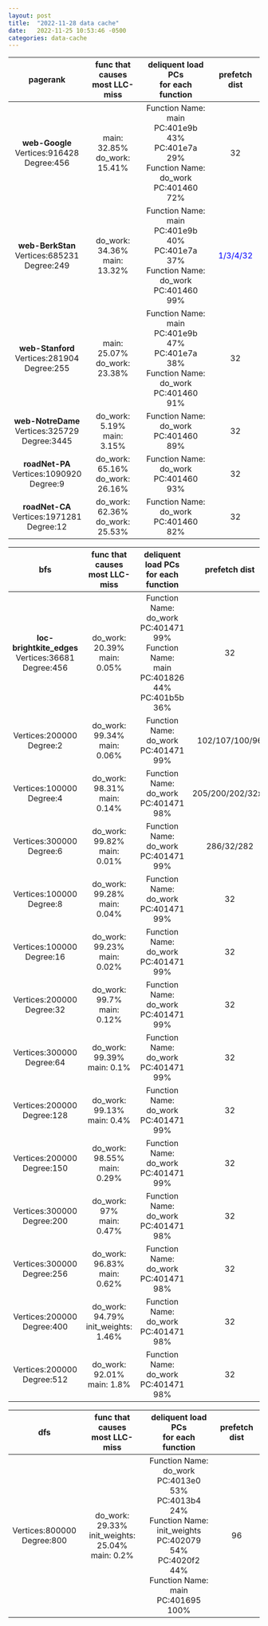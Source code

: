 ```yaml
---
layout: post
title:  "2022-11-28 data cache"
date:   2022-11-25 10:53:46 -0500
categories: data-cache 
---
```

|    pagerank   | func that causes<br>most LLC-miss | deliquent load PCs<br> for each function| prefetch dist |
| :----:        |    :----:							|   :----:			| :----: |
| <strong>web-Google</strong><br>Vertices:916428<br> Degree:456  |   main: 32.85% <br> do_work: 15.41%   |Function Name:    main<br>PC:401e9b  43%<br>PC:401e7a 29%<br>Function Name: do_work<br>PC:401460 72%| 32   | 
| <strong>web-BerkStan</strong><br>Vertices:685231<br> Degree:249  |   do_work: 34.36% <br> main: 13.32% |Function Name:    main<br>PC:401e9b  40%<br>PC:401e7a 37%<br>Function Name: do_work<br>PC:401460 99%| <span style="color:blue">1/3/4/32</span>   | 
| <strong>web-Stanford</strong><br>Vertices:281904<br> Degree:255  |   main: 25.07% <br> do_work: 23.38%   |Function Name:    main<br>PC:401e9b  47%<br>PC:401e7a 38%<br>Function Name: do_work<br>PC:401460 91%| 32   | 
| <strong>web-NotreDame</strong><br>Vertices:325729<br> Degree:3445  |   do_work: 5.19% <br> main: 3.15%   |Function Name: do_work<br>PC:401460 89%| 32   | 
| <strong>roadNet-PA</strong><br>Vertices:1090920<br> Degree:9  |   do_work: 65.16% <br> do_work: 26.16%   |Function Name: do_work<br>PC:401460 93%| 32   | 
| <strong>roadNet-CA</strong><br>Vertices:1971281<br> Degree:12  |   do_work: 62.36% <br> do_work: 25.53%   |Function Name: do_work<br>PC:401460 82%| 32   | 



|    bfs   | func that causes<br>most LLC-miss | deliquent load PCs<br> for each function| prefetch dist |
| :----:        |    :----:							|   :----:			| :----: |
| <strong>loc-brightkite_edges</strong><br>Vertices:36681<br> Degree:456  |   do_work: 20.39% <br> main: 0.05%   |Function Name:    do_work<br>PC:401471  99%<br>Function Name: main<br>PC:401826 44% <br>PC:401b5b 36%| 32   | 
| <strong></strong>Vertices:200000<br> Degree:2  |   do_work: 99.34% <br> main: 0.06%   |Function Name:    do_work<br>PC:401471  99% | 102/107/100/96 | 
| <strong></strong>Vertices:100000<br> Degree:4  |   do_work: 98.31% <br> main: 0.14%   |Function Name:    do_work<br>PC:401471  98% | 205/200/202/32x3 | 
| <strong></strong>Vertices:300000<br> Degree:6  |   do_work: 99.82% <br> main: 0.01%   |Function Name:    do_work<br>PC:401471  99% | 286/32/282  | 
| <strong></strong>Vertices:100000<br> Degree:8  |   do_work: 99.28% <br> main: 0.04%   |Function Name:    do_work<br>PC:401471  99% | 32   | 
| <strong></strong>Vertices:100000<br> Degree:16  |   do_work: 99.23% <br> main: 0.02%   |Function Name:    do_work<br>PC:401471  99%| 32   | 
| <strong></strong>Vertices:200000<br> Degree:32  |   do_work: 99.7% <br> main: 0.12%   |Function Name:    do_work<br>PC:401471  99% | 32   | 
| <strong></strong>Vertices:300000<br> Degree:64  |   do_work: 99.39% <br> main: 0.1%   |Function Name:    do_work<br>PC:401471  99% | 32   | 
| <strong></strong>Vertices:200000<br> Degree:128  |   do_work: 99.13% <br> main: 0.4%   |Function Name:    do_work<br>PC:401471  99% | 32   | 
| <strong></strong>Vertices:200000<br> Degree:150  |   do_work: 98.55% <br> main: 0.29%   |Function Name:    do_work<br>PC:401471  99% | 32   | 
| <strong></strong>Vertices:300000<br> Degree:200  |   do_work: 97% <br> main: 0.47%   |Function Name:    do_work<br>PC:401471  98% | 32   | 
| <strong></strong>Vertices:300000<br> Degree:256  |   do_work: 96.83% <br> main: 0.62%   |Function Name:    do_work<br>PC:401471  98% | 32   | 
| <strong></strong>Vertices:200000<br> Degree:400  |   do_work: 94.79% <br> init_weights: 1.46%   |Function Name:    do_work<br>PC:401471  98% | 32   | 
| <strong></strong>Vertices:200000<br> Degree:512  |   do_work: 92.01% <br> main: 1.8%   |Function Name:    do_work<br>PC:401471  98% | 32   | 







|    dfs   | func that causes<br>most LLC-miss | deliquent load PCs<br> for each function| prefetch dist |
| :----:        |    :----:							|   :----:			| :----: |
| <strong></strong>Vertices:800000<br> Degree:800  |   do_work: 29.33% <br>init_weights: 25.04%<br> main: 0.2%   |Function Name:    do_work<br>PC:4013e0  53%<br>PC:4013b4 24%<br> Function Name: init_weights<br>PC:402079 54%<br>PC:4020f2 44%<br>Function Name: main<br>PC:401695 100%| 96   | 

